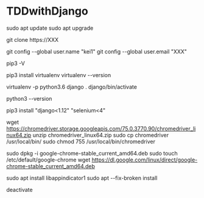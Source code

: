 # TDDwithDjango

sudo apt update
sudo apt upgrade

git clone https://XXX

git config --global user.name "kei1"
git config --global user.email "XXX"

pip3 -V

pip3 install virtualenv
virtualenv --version

virtualenv -p python3.6 django
. django/bin/activate

python3 --version

pip3 install "django<1.12" "selenium<4"

wget https://chromedriver.storage.googleapis.com/75.0.3770.90/chromedriver_linux64.zip
unzip chromedriver_linux64.zip
sudo cp chromedriver /usr/local/bin/
sudo chmod 755 /usr/local/bin/chromedriver 

sudo dpkg -i google-chrome-stable_current_amd64.deb
sudo touch /etc/default/google-chrome
wget https://dl.google.com/linux/direct/google-chrome-stable_current_amd64.deb

sudo apt install libappindicator1
sudo apt --fix-broken install 

deactivate